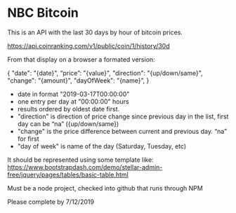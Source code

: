 # NBC Bitcoin
This is an API with the last 30 days by hour of bitcoin prices.

https://api.coinranking.com/v1/public/coin/1/history/30d

From that display on a browser a formated version:

{
    "date": "{date}",
    “price”: ”{value}",
    "direction": "{up/down/same}",
    "change": "{amount}",
    "dayOfWeek": "{name}”,
}

- date in format "2019-03-17T00:00:00"
- one entry per day at "00:00:00" hours
- results ordered by oldest date first.
- "direction" is direction of price change since previous day in the list, first day can be “na” ({up/down/same})
- "change" is the price difference between current and previous day. “na” for first
- "day of week" is name of the day (Saturday, Tuesday, etc)

It should be represented using some template like:
https://www.bootstrapdash.com/demo/stellar-admin-free/jquery/pages/tables/basic-table.html

Must be a node project, checked into github that runs through NPM

Please complete by 7/12/2019
